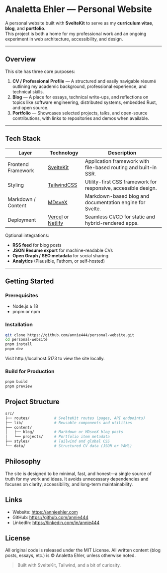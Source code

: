 # Analetta Ehler — Personal Website

A personal website built with **SvelteKit** to serve as my **curriculum vitae**, **blog**, and **portfolio**.  
This project is both a home for my professional work and an ongoing experiment in web architecture, accessibility, and design.

---

## Overview

This site has three core purposes:

1. **CV / Professional Profile** — A structured and easily navigable résumé outlining my academic background, professional experience, and technical skills.
2. **Blog** — A place for essays, technical write-ups, and reflections on topics like software engineering, distributed systems, embedded Rust, and open source.
3. **Portfolio** — Showcases selected projects, talks, and open-source contributions, with links to repositories and demos when available.

---

## Tech Stack

| Layer              | Technology                                                           | Description                                                     |
| ------------------ | -------------------------------------------------------------------- | --------------------------------------------------------------- |
| Frontend Framework | [SvelteKit](https://kit.svelte.dev/)                                 | Application framework with file-based routing and built-in SSR. |
| Styling            | [TailwindCSS](https://tailwindcss.com/)                              | Utility-first CSS framework for responsive, accessible design.  |
| Markdown / Content | [MDsveX](https://mdsvex.pngwn.io/)                                   | Markdown-based blog and documentation engine for Svelte.        |
| Deployment         | [Vercel](https://vercel.com/) or [Netlify](https://www.netlify.com/) | Seamless CI/CD for static and hybrid-rendered apps.             |

Optional integrations:

- **RSS feed** for blog posts
- **JSON Resume export** for machine-readable CVs
- **Open Graph / SEO metadata** for social sharing
- **Analytics** (Plausible, Fathom, or self-hosted)

---

## Getting Started

### Prerequisites

- Node.js ≥ 18
- pnpm or npm

### Installation

```bash
git clone https://github.com/annie444/personal-website.git
cd personal-website
pnpm install
pnpm dev
```

Visit http://localhost:5173 to view the site locally.

### Build for Production

```bash
pnpm build
pnpm preview
```

## Project Structure

```bash
src/
├── routes/           # SvelteKit routes (pages, API endpoints)
├── lib/              # Reusable components and utilities
├── content/
│   ├── blog/         # Markdown or MDsveX blog posts
│   └── projects/     # Portfolio item metadata
├── styles/           # Tailwind and global CSS
└── data/             # Structured CV data (JSON or YAML)
```

## Philosophy

The site is designed to be minimal, fast, and honest—a single source of truth for my work and ideas.
It avoids unnecessary dependencies and focuses on clarity, accessibility, and long-term maintainability.

## Links

- Website: https://annieehler.com
- GitHub: https://github.com/annie444
- LinkedIn: https://linkedin.com/in/annie444

## License

All original code is released under the MIT License.
All written content (blog posts, essays, etc.) is © Analetta Ehler, unless otherwise noted.

> Built with SvelteKit, Tailwind, and a bit of curiosity.
